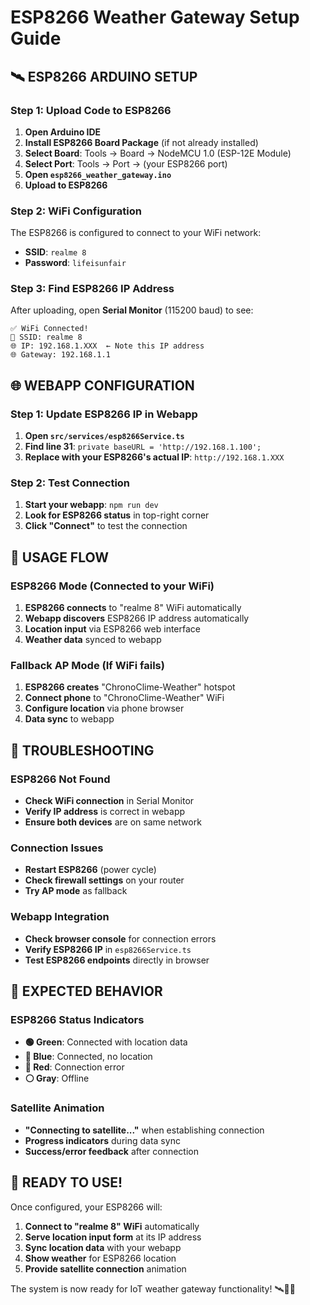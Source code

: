 # ESP8266 Weather Gateway Setup Guide

## 🛰️ **ESP8266 ARDUINO SETUP**

### **Step 1: Upload Code to ESP8266**
1. **Open Arduino IDE**
2. **Install ESP8266 Board Package** (if not already installed)
3. **Select Board**: Tools → Board → NodeMCU 1.0 (ESP-12E Module)
4. **Select Port**: Tools → Port → (your ESP8266 port)
5. **Open `esp8266_weather_gateway.ino`**
6. **Upload to ESP8266**

### **Step 2: WiFi Configuration**
The ESP8266 is configured to connect to your WiFi network:
- **SSID**: `realme 8`
- **Password**: `lifeisunfair`

### **Step 3: Find ESP8266 IP Address**
After uploading, open **Serial Monitor** (115200 baud) to see:
```
✅ WiFi Connected!
📶 SSID: realme 8
🌐 IP: 192.168.1.XXX  ← Note this IP address
🌐 Gateway: 192.168.1.1
```

## 🌐 **WEBAPP CONFIGURATION**

### **Step 1: Update ESP8266 IP in Webapp**
1. **Open `src/services/esp8266Service.ts`**
2. **Find line 31**: `private baseURL = 'http://192.168.1.100';`
3. **Replace with your ESP8266's actual IP**: `http://192.168.1.XXX`

### **Step 2: Test Connection**
1. **Start your webapp**: `npm run dev`
2. **Look for ESP8266 status** in top-right corner
3. **Click "Connect"** to test the connection

## 🎯 **USAGE FLOW**

### **ESP8266 Mode (Connected to your WiFi)**
1. **ESP8266 connects** to "realme 8" WiFi automatically
2. **Webapp discovers** ESP8266 IP address automatically
3. **Location input** via ESP8266 web interface
4. **Weather data** synced to webapp

### **Fallback AP Mode (If WiFi fails)**
1. **ESP8266 creates** "ChronoClime-Weather" hotspot
2. **Connect phone** to "ChronoClime-Weather" WiFi
3. **Configure location** via phone browser
4. **Data sync** to webapp

## 🔧 **TROUBLESHOOTING**

### **ESP8266 Not Found**
- **Check WiFi connection** in Serial Monitor
- **Verify IP address** is correct in webapp
- **Ensure both devices** are on same network

### **Connection Issues**
- **Restart ESP8266** (power cycle)
- **Check firewall settings** on your router
- **Try AP mode** as fallback

### **Webapp Integration**
- **Check browser console** for connection errors
- **Verify ESP8266 IP** in `esp8266Service.ts`
- **Test ESP8266 endpoints** directly in browser

## 📱 **EXPECTED BEHAVIOR**

### **ESP8266 Status Indicators**
- **🟢 Green**: Connected with location data
- **🔵 Blue**: Connected, no location
- **🔴 Red**: Connection error
- **⚪ Gray**: Offline

### **Satellite Animation**
- **"Connecting to satellite..."** when establishing connection
- **Progress indicators** during data sync
- **Success/error feedback** after connection

## 🚀 **READY TO USE!**

Once configured, your ESP8266 will:
1. **Connect to "realme 8" WiFi** automatically
2. **Serve location input form** at its IP address
3. **Sync location data** with your webapp
4. **Show weather** for ESP8266 location
5. **Provide satellite connection** animation

The system is now ready for IoT weather gateway functionality! 🛰️📡✨
